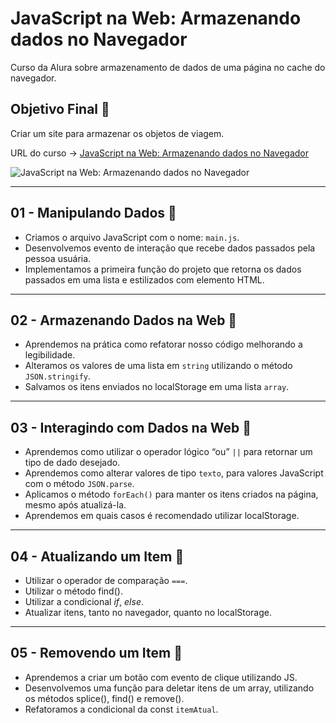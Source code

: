 # JavaScript na Web: Armazenando dados no Navegador

Curso da Alura sobre armazenamento de dados de uma página no cache do navegador.

## Objetivo Final &#x1F3AF;

Criar um site para armazenar os objetos de viagem.

URL do curso -> [JavaScript na Web: Armazenando dados no Navegador](https://cursos.alura.com.br/course/javascript-web-armazenando-dados-navegador)

![JavaScript na Web: Armazenando dados no Navegador](https://www.alura.com.br/assets/api/share/curso-javascript-web-armazenando-dados-navegador.png)

***

## 01 - Manipulando Dados &#x1F516;
* Criamos o arquivo JavaScript com o nome: `main.js`.
* Desenvolvemos evento de interação que recebe dados passados pela pessoa usuária.
* Implementamos a primeira função do projeto que retorna os dados passados em uma lista e estilizados com elemento HTML.

***

## 02 - Armazenando Dados na Web &#x1F516;
* Aprendemos na prática como refatorar nosso código melhorando a legibilidade.
* Alteramos os valores de uma lista em `string` utilizando o método `JSON.stringify`.
* Salvamos os itens enviados no localStorage em uma lista `array`.

***

## 03 - Interagindo com Dados na Web &#x1F516;
* Aprendemos como utilizar o operador lógico “ou” `||` para retornar um tipo de dado desejado.
* Aprendemos como alterar valores de tipo `texto`, para valores JavaScript com o método `JSON.parse`.
* Aplicamos o método `forEach()` para manter os itens criados na página, mesmo após atualizá-la.
* Aprendemos em quais casos é recomendado utilizar localStorage.

***

## 04 - Atualizando um Item &#x1F516;
* Utilizar o operador de comparação `===`.
* Utilizar o método find().
* Utilizar a condicional *if*, *else*.
* Atualizar itens, tanto no navegador, quanto no localStorage.

***

## 05 - Removendo um Item &#x1F516;
* Aprendemos a criar um botão com evento de clique utilizando JS.
* Desenvolvemos uma função para deletar itens de um array, utilizando os métodos splice(), find() e remove().
* Refatoramos a condicional da const `itemAtual`.